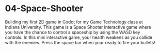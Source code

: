 # 04-Space-Shooter
Building my first 2D game in Godot for my Game Technology class at Indiana University. This game is a Space Shooter interactive game where you have the chance to control a spaceship by using the WASD key controls. In this mini interactive game, your health weakens as you collide with the enemies. Press the space bar when your ready to fire your bullets!

